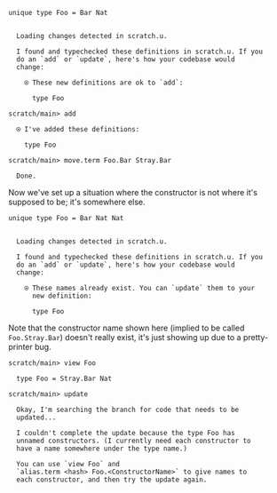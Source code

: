 ``` unison
unique type Foo = Bar Nat
```

``` ucm

  Loading changes detected in scratch.u.

  I found and typechecked these definitions in scratch.u. If you
  do an `add` or `update`, here's how your codebase would
  change:
  
    ⍟ These new definitions are ok to `add`:
    
      type Foo

```
``` ucm
scratch/main> add

  ⍟ I've added these definitions:
  
    type Foo

scratch/main> move.term Foo.Bar Stray.Bar

  Done.

```
Now we've set up a situation where the constructor is not where it's supposed to be; it's somewhere else.

``` unison
unique type Foo = Bar Nat Nat
```

``` ucm

  Loading changes detected in scratch.u.

  I found and typechecked these definitions in scratch.u. If you
  do an `add` or `update`, here's how your codebase would
  change:
  
    ⍟ These names already exist. You can `update` them to your
      new definition:
    
      type Foo

```
Note that the constructor name shown here (implied to be called `Foo.Stray.Bar`) doesn't really exist, it's just showing up due to a pretty-printer bug.

``` ucm
scratch/main> view Foo

  type Foo = Stray.Bar Nat

scratch/main> update

  Okay, I'm searching the branch for code that needs to be
  updated...

  I couldn't complete the update because the type Foo has
  unnamed constructors. (I currently need each constructor to
  have a name somewhere under the type name.)
  
  You can use `view Foo` and
  `alias.term <hash> Foo.<ConstructorName>` to give names to
  each constructor, and then try the update again.

```

